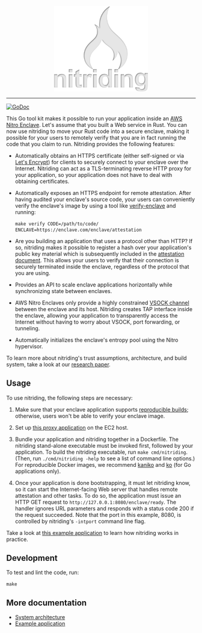 <div align="center">
  <img src="./doc/nitriding-logo.svg" alt="Nitriding logo" width="250">
</div>

---

[![GoDoc](https://pkg.go.dev/badge/github.com/brave/nitriding?utm_source=godoc)](https://pkg.go.dev/github.com/brave/nitriding)

This Go tool kit makes it possible to run your application inside an
[AWS Nitro Enclave](https://aws.amazon.com/ec2/nitro/nitro-enclaves/).
Let's assume that you built a Web service in Rust.  You can now use nitriding to
move your Rust code into a secure enclave, making it possible for your users to
remotely verify that you are in fact running the code that you claim to run.
Nitriding provides the following features:

* Automatically obtains an HTTPS certificate (either self-signed or via
  [Let's Encrypt](https://letsencrypt.org))
  for clients to securely connect to your enclave over the Internet.  Nitriding
  can act as a TLS-terminating reverse HTTP proxy for your application, so your
  application does not have to deal with obtaining certificates.

* Automatically exposes an HTTPS endpoint for remote attestation.  After having
  audited your enclave's source code, your users can conveniently verify the
  enclave's image by using a tool like
  [verify-enclave](https://github.com/brave-experiments/verify-enclave)
  and running:

   ```
   make verify CODE=/path/to/code/ ENCLAVE=https://enclave.com/enclave/attestation
   ```

* Are you building an application that uses a protocol other than HTTP?  If so,
  nitriding makes it possible to register a hash over your application's public
  key material which is subsequently included in the
  [attestation document](https://docs.aws.amazon.com/enclaves/latest/user/nitro-enclave-concepts.html#term-attestdoc).
  This allows your users to verify that their connection is securely terminated
  inside the enclave, regardless of the protocol that you are using.

* Provides an API to scale enclave applications horizontally while synchronizing
  state between enclaves.

* AWS Nitro Enclaves only provide a highly constrained
  [VSOCK channel](https://docs.aws.amazon.com/enclaves/latest/user/nitro-enclave-concepts.html#term-socket)
  between the enclave and its host.  Nitriding creates TAP interface inside the
  enclave, allowing your application to transparently access the Internet
  without having to worry about VSOCK, port forwarding, or tunneling.

* Automatically initializes the enclave's entropy pool using the Nitro
  hypervisor.

To learn more about nitriding's trust assumptions, architecture, and build
system, take a look at our [research paper](https://arxiv.org/abs/2206.04123).

## Usage

To use nitriding, the following steps are necessary:

1. Make sure that your enclave application supports
   [reproducible builds](https://reproducible-builds.org);
   otherwise, users won't be able to verify your enclave image.

2. Set up
   [this proxy application](https://github.com/containers/gvisor-tap-vsock/tree/main/cmd/gvproxy)
   on the EC2 host.

3. Bundle your application and nitriding together in a Dockerfile.  The
   nitriding stand-alone executable must be invoked first, followed by your
   application.  To build the nitriding executable, run `make cmd/nitriding`.
   (Then, run `./cmd/nitriding -help` to see a list of command line options.)
   For reproducible Docker images, we recommend
   [kaniko](https://github.com/GoogleContainerTools/kaniko)
   and
   [ko](https://github.com/ko-build/ko) (for Go applications only).

4. Once your application is done bootstrapping, it must let nitriding know, so
   it can start the Internet-facing Web server that handles remote attestation
   and other tasks.  To do so, the application must issue an HTTP GET request to
   `http://127.0.0.1:8080/enclave/ready`.  The handler ignores URL parameters
   and responds with a status code 200 if the request succeeded.  Note that the
   port in this example, 8080, is controlled by nitriding's `-intport` command
   line flag.

Take a look at [this example application](example/) to learn how nitriding works
in practice.

## Development

To test and lint the code, run:

```
make
```

## More documentation

* [System architecture](doc/architecture.md)
* [Example application](example/)
